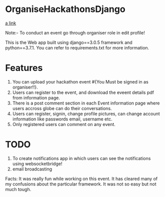 # OrganiseHackathonsDjango
[a link](https://horg.herokuapp.com)

Note:- To conduct an event go through organiser role in edit profile!

This is the Web app built using django==3.0.5 framework and python==3.7.1. You can refer to requirements.txt for more information.

# Features
1. You can upload your hackathon event #{You Must be signed in as organiser!!}.
2. Users can register to the event, and download the eveent details pdf from information page.
3. There is a post comment section in each Event information page where users accross globe can do their conversations.
4. Users can register, signin, change profile pictures, can change account information like passwords email, username etc.
5. Only registered users can comment on any event.

# TODO
1. To create notifications app in which users can see the notifications using websocketbridge!
2. email broadcasting


Facts: It was really fun while working on this event. It has cleared many of my confusions about the particular framework. It was not so easy but not much tough.
